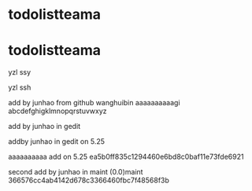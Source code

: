 # todolistteama
# todolistteama

yzl ssy

yzl ssh

add by junhao from github
wanghuibin
aaaaaaaaaagi
abcdefghigklmnopqrstuvwxyz

add by junhao in gedit

addby junhao in gedit on 5.25

aaaaaaaaaa
add  on 5.25
ea5b0ff835c1294460e6bd8c0baf11e73fde6921

second add by junhao in maint
(0.0)maint
366576cc4ab4142d678c3366460fbc7f48568f3b
